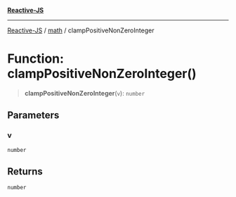 [**Reactive-JS**](../../README.md)

***

[Reactive-JS](../../README.md) / [math](../README.md) / clampPositiveNonZeroInteger

# Function: clampPositiveNonZeroInteger()

> **clampPositiveNonZeroInteger**(`v`): `number`

## Parameters

### v

`number`

## Returns

`number`
